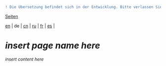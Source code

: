 ```diff
! Die Übersetzung befindet sich in der Entwicklung. Bitte verlassen Sie sich auf die englische Originalversion.
```

[Seiten](https://github.com/syncloud/docs/blob/master/de/index.md#seiten)

[en](https://github.com/syncloud/platform/wiki/Browser-warning-(certificate-problem)) | 
de | 
[cn](https://github.com/syncloud/docs/blob/master/cn/content/Browser-warning-(certificate-problem).md) | 
[ru](https://github.com/syncloud/docs/blob/master/ru/content/Browser-warning-(certificate-problem).md) | 
[fr](https://github.com/syncloud/docs/blob/master/fr/content/Browser-warning-(certificate-problem).md) | 
[es](https://github.com/syncloud/docs/blob/master/es/content/Browser-warning-(certificate-problem).md) | 

# *insert page name here*

*insert content here*
